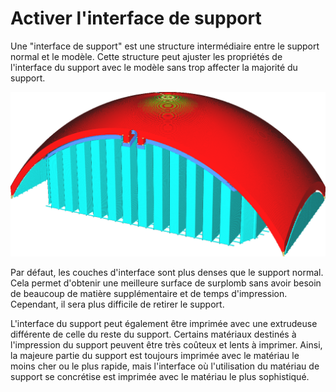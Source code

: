 Activer l'interface de support
====
Une "interface de support" est une structure intermédiaire entre le support normal et le modèle. Cette structure peut ajuster les propriétés de l'interface du support avec le modèle sans trop affecter la majorité du support.

![L'interface de support est représentée dans une teinte de bleu plus foncée](../../../articles/images/support_interface_enable.png)

Par défaut, les couches d'interface sont plus denses que le support normal. Cela permet d'obtenir une meilleure surface de surplomb sans avoir besoin de beaucoup de matière supplémentaire et de temps d'impression. Cependant, il sera plus difficile de retirer le support.

L'interface du support peut également être imprimée avec une extrudeuse différente de celle du reste du support. Certains matériaux destinés à l'impression du support peuvent être très coûteux et lents à imprimer. Ainsi, la majeure partie du support est toujours imprimée avec le matériau le moins cher ou le plus rapide, mais l'interface où l'utilisation du matériau de support se concrétise est imprimée avec le matériau le plus sophistiqué.


